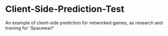 # Client-Side-Prediction-Test

An example of client-side prediction for networked games, as research and training for 'Spacewar!'
